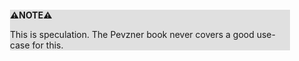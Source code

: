 <div style="margin:2em; background-color: #e0e0e0;">

<strong>⚠️NOTE️️️⚠️</strong>

This is speculation. The Pevzner book never covers a good use-case for this.
</div>

